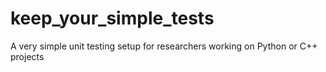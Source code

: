 # keep_your_simple_tests
A very simple unit testing setup for researchers working on Python or C++ projects
